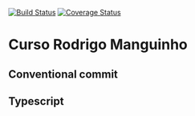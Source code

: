 [![Build Status](https://travis-ci.org/leoCardosoDev/nodejs_TDD_SOLID_clean_arch.svg?branch=master)](https://travis-ci.org/leoCardosoDev/nodejs_TDD_SOLID_clean_arch)
[![Coverage Status](https://coveralls.io/repos/github/leoCardosoDev/nodejs_TDD_SOLID_clean_arch/badge.svg?branch=master)](https://coveralls.io/github/leoCardosoDev/nodejs_TDD_SOLID_clean_arch?branch=master)

# Curso Rodrigo Manguinho
## Conventional commit
## Typescript

